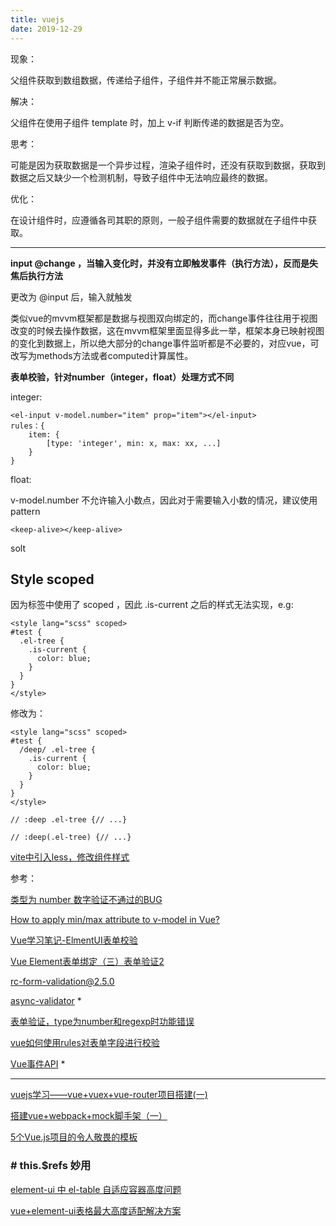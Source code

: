 ```yaml
---
title: vuejs
date: 2019-12-29
---
```


现象：

父组件获取到数组数据，传递给子组件，子组件并不能正常展示数据。

解决：

父组件在使用子组件 template 时，加上 v-if 判断传递的数据是否为空。

思考：

可能是因为获取数据是一个异步过程，渲染子组件时，还没有获取到数据，获取到数据之后又缺少一个检测机制，导致子组件中无法响应最终的数据。

优化：

在设计组件时，应遵循各司其职的原则，一般子组件需要的数据就在子组件中获取。

---

**input @change ，当输入变化时，并没有立即触发事件（执行方法），反而是失焦后执行方法**

更改为 @input 后，输入就触发

类似vue的mvvm框架都是数据与视图双向绑定的，而change事件往往用于视图改变的时候去操作数据，这在mvvm框架里面显得多此一举，框架本身已映射视图的变化到数据上，所以绝大部分的change事件监听都是不必要的，对应vue，可改写为methods方法或者computed计算属性。

**表单校验，针对number（integer，float）处理方式不同**

integer:

```
<el-input v-model.number="item" prop="item"></el-input>
rules：{
	item: {
		[type: 'integer', min: x, max: xx, ...]
	}
}
```

float:

v-model.number 不允许输入小数点，因此对于需要输入小数的情况，建议使用 pattern

`<keep-alive></keep-alive>`

solt

## Style scoped

因为标签中使用了 scoped ，因此 .is-current 之后的样式无法实现，e.g:

```vue
<style lang="scss" scoped>
#test {
  .el-tree {
    .is-current {
      color: blue;
    }
  }
}
</style>
```

修改为：

```vue
<style lang="scss" scoped>
#test {
  /deep/ .el-tree {
    .is-current {
      color: blue;
    }
  }
}
</style>

// :deep .el-tree {// ...}

// :deep(.el-tree) {// ...}
```

[vite中引入less，修改组件样式](https://blog.csdn.net/heixiuheixiu666/article/details/114693881)

参考：

[类型为 number 数字验证不通过的BUG](https://github.com/yiminghe/async-validator/issues/21)

[How to apply min/max attribute to v-model in Vue?](https://stackoverflow.com/questions/43285895/how-to-apply-min-max-attribute-to-v-model-in-vue)

[Vue学习笔记-ElmentUI表单校验](https://www.jianshu.com/p/a07c0efba5d0)

[Vue Element表单绑定（三）表单验证2](https://my.oschina.net/tianma3798/blog/3010425)

[rc-form-validation@2.5.0](http://react-component.github.io/form-validation/examples/form.html)

[async-validator](https://github.com/yiminghe/async-validator#transform) *

[表单验证，type为number和regexp时功能错误](https://github.com/ant-design/ant-design/issues/731)

[vue如何使用rules对表单字段进行校验](https://www.cnblogs.com/luoxuemei/p/9295506.html)

[Vue事件API](https://github.com/answershuto/learnVue/blob/master/docs/Vue事件机制.MarkDown) *

---

[vuejs学习——vue+vuex+vue-router项目搭建(一)](https://www.cnblogs.com/ychl/p/6107821.html)

[搭建vue+webpack+mock脚手架（一）](https://segmentfault.com/a/1190000008279215)

[5个Vue.js项目的令人敬畏的模板](https://baijiahao.baidu.com/s?id=1606305883663025122&wfr=spider&for=pc)

### # this.$refs 妙用

[element-ui 中 el-table 自适应容器高度问题](https://segmentfault.com/q/1010000017556641)

[vue+element-ui表格最大高度适配解决方案](https://blog.csdn.net/m13302979400/article/details/88538041)